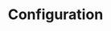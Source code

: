 ---
title: "Configuration"
description: "Manage configuration and sensitive data"
weight: 1
tags: [kubernetes,kubernetes-resources, configuration]
categories: "kubernetes"
level: "beginner"
---